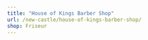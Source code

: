 ```yaml
---
title: "House of Kings Barber Shop"
url: /new-castle/house-of-kings-barber-shop/
shop: Friseur
---
```

